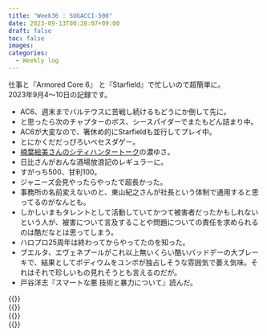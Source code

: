 ```yaml
---
title: "Week36 : SUGACCI-500"
date: 2023-09-13T00:28:07+09:00
draft: false
toc: false
images:
categories:
  - Weekly log
---
```

仕事と『Armored Core 6』 と『Starfield』で忙しいので超簡単に。  
2023年9月4～10日の記録です。

<!--more-->

- AC6、週末までバルテウスに苦戦し続けるもどうにか倒して先に。
- と思ったら次のチャプターのボス、シースパイダーでまたもどん詰まり中。
- AC6が大変なので、箸休め的にStarfieldも並行してプレイ中。
- とにかくだだっぴろいベセスダゲー。
- [楠葉絵美さんのシティハンタートーク](https://podcasts.google.com/feed/aHR0cHM6Ly9mZWVkcy5tZWdhcGhvbmUuZm0vVEJTMzc1MzYwMzcxMg/episode/ZDlmZjNhZTItNGM1ZS0xMWVlLTg5ZTgtZWI0ZWM2NGZiN2Ix?sa=X&ved=0CAUQkfYCahcKEwiY9arvsaWBAxUAAAAAHQAAAAAQNA)の濃ゆさ。
- 日比さんがおんな酒場放浪記のレギュラーに。
- すがっち500、甘利100。
- ジャニーズ会見やったらやったで超長かった。
- 事務所の名前変えないのと、東山紀之さんが社長という体制で通用すると思ってるのがなんとも。
- しかしいまもタレントとして活動していてかつて被害者だったかもしれないという人が、被害について言及することや問題についての責任を求められるのは酷だなとは思ってしまう。
- ハロプロ25周年は終わってからやってたのを知った。
- ブエルタ、エヴェネプールがこれ以上無いくらい酷いバッドデーの大ブレーキで、結果としてポディウムをユンボが独占しそうな雰囲気で萎え気味。それはそれで珍しいもの見れそうとも言えるのだが。
- 戸谷洋志『スマートな悪 技術と暴力について』読んだ。

{{<youtube ccnsEULFPq8>}}  
{{<youtube R-82VSIivKc>}}  
{{<youtube huWm0VY5mdM>}}  
{{<youtube cyBlgt1GdK4>}}
